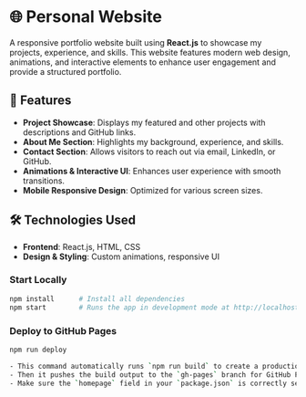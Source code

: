 # 🌐 Personal Website  

A responsive portfolio website built using **React.js** to showcase my projects, experience, and skills. This website features modern web design, animations, and interactive elements to enhance user engagement and provide a structured portfolio.

## 🚀 Features  
- **Project Showcase**: Displays my featured and other projects with descriptions and GitHub links.  
- **About Me Section**: Highlights my background, experience, and skills.  
- **Contact Section**: Allows visitors to reach out via email, LinkedIn, or GitHub.  
- **Animations & Interactive UI**: Enhances user experience with smooth transitions.  
- **Mobile Responsive Design**: Optimized for various screen sizes.  

## 🛠️ Technologies Used  
- **Frontend**: React.js, HTML, CSS  
- **Design & Styling**: Custom animations, responsive UI  

### Start Locally  
```bash
npm install      # Install all dependencies
npm start        # Runs the app in development mode at http://localhost:3000/
```

### Deploy to GitHub Pages  
```bash
npm run deploy

- This command automatically runs `npm run build` to create a production-ready build of the app.  
- Then it pushes the build output to the `gh-pages` branch for GitHub Pages deployment.  
- Make sure the `homepage` field in your `package.json` is correctly set (e.g., `"homepage": "https://your-username.github.io/your-repo-name"`).  
